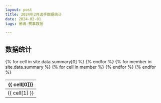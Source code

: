 ```yaml
---
layout: post
title: 2024年2月选手数据统计
date: 2024-02-01
tags: 雀魂-赛事数据

---
```


## 数据统计
<style data-styled="active" data-styled-version="5.3.6"></style>
<table class="bUEzXH" >
  <thead>
  <tr class="react-csv-row">
  {% for cell in site.data.summary[0] %}
        <th class="react-csv-cell--header react-csv-cell">{{ cell[0]}}</th>
  {% endfor %}
  </tr>
  </thead>
  <tbody class="react-csv-table-body">
  {% for member in site.data.summary %}
    <tr class="react-csv-row">
      {% for cell in member %}
        <td class="react-csv-cell">{{ cell[1] }}</td>
      {% endfor %}
    </tr>
  {% endfor %}
  </tbody>
</table>

